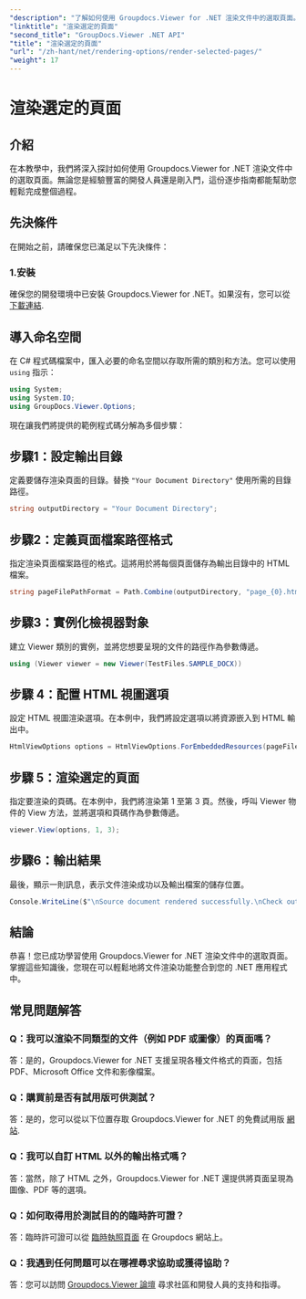 ```yaml
---
"description": "了解如何使用 Groupdocs.Viewer for .NET 渲染文件中的選取頁面。包含程式碼範例的逐步教學。"
"linktitle": "渲染選定的頁面"
"second_title": "GroupDocs.Viewer .NET API"
"title": "渲染選定的頁面"
"url": "/zh-hant/net/rendering-options/render-selected-pages/"
"weight": 17
---
```


# 渲染選定的頁面

## 介紹

在本教學中，我們將深入探討如何使用 Groupdocs.Viewer for .NET 渲染文件中的選取頁面。無論您是經驗豐富的開發人員還是剛入門，這份逐步指南都能幫助您輕鬆完成整個過程。

## 先決條件

在開始之前，請確保您已滿足以下先決條件：

### 1.安裝

確保您的開發環境中已安裝 Groupdocs.Viewer for .NET。如果沒有，您可以從 [下載連結](https://releases。groupdocs.com/viewer/net/).

## 導入命名空間

在 C# 程式碼檔案中，匯入必要的命名空間以存取所需的類別和方法。您可以使用 `using` 指示：

```csharp
using System;
using System.IO;
using GroupDocs.Viewer.Options;
```

現在讓我們將提供的範例程式碼分解為多個步驟：

## 步驟1：設定輸出目錄

定義要儲存渲染頁面的目錄。替換 `"Your Document Directory"` 使用所需的目錄路徑。

```csharp
string outputDirectory = "Your Document Directory";
```

## 步驟2：定義頁面檔案路徑格式

指定渲染頁面檔案路徑的格式。這將用於將每個頁面儲存為輸出目錄中的 HTML 檔案。

```csharp
string pageFilePathFormat = Path.Combine(outputDirectory, "page_{0}.html");
```

## 步驟3：實例化檢視器對象

建立 Viewer 類別的實例，並將您想要呈現的文件的路徑作為參數傳遞。

```csharp
using (Viewer viewer = new Viewer(TestFiles.SAMPLE_DOCX))
```

## 步驟 4：配置 HTML 視圖選項

設定 HTML 視圖渲染選項。在本例中，我們將設定選項以將資源嵌入到 HTML 輸出中。

```csharp
HtmlViewOptions options = HtmlViewOptions.ForEmbeddedResources(pageFilePathFormat);
```

## 步驟 5：渲染選定的頁面

指定要渲染的頁碼。在本例中，我們將渲染第 1 至第 3 頁。然後，呼叫 Viewer 物件的 View 方法，並將選項和頁碼作為參數傳遞。

```csharp
viewer.View(options, 1, 3);
```

## 步驟6：輸出結果

最後，顯示一則訊息，表示文件渲染成功以及輸出檔案的儲存位置。

```csharp
Console.WriteLine($"\nSource document rendered successfully.\nCheck output in {outputDirectory}.");
```

## 結論

恭喜！您已成功學習使用 Groupdocs.Viewer for .NET 渲染文件中的選取頁面。掌握這些知識後，您現在可以輕鬆地將文件渲染功能整合到您的 .NET 應用程式中。

## 常見問題解答

### Q：我可以渲染不同類型的文件（例如 PDF 或圖像）的頁面嗎？

答：是的，Groupdocs.Viewer for .NET 支援呈現各種文件格式的頁面，包括 PDF、Microsoft Office 文件和影像檔案。

### Q：購買前是否有試用版可供測試？

答：是的，您可以從以下位置存取 Groupdocs.Viewer for .NET 的免費試用版 [網站](https://releases。groupdocs.com/).

### Q：我可以自訂 HTML 以外的輸出格式嗎？

答：當然，除了 HTML 之外，Groupdocs.Viewer for .NET 還提供將頁面呈現為圖像、PDF 等的選項。

### Q：如何取得用於測試目的的臨時許可證？

答：臨時許可證可以從 [臨時執照頁面](https://purchase.groupdocs.com/temporary-license/) 在 Groupdocs 網站上。

### Q：我遇到任何問題可以在哪裡尋求協助或獲得協助？

答：您可以訪問 [Groupdocs.Viewer 論壇](https://forum.groupdocs.com/c/viewer/9) 尋求社區和開發人員的支持和指導。